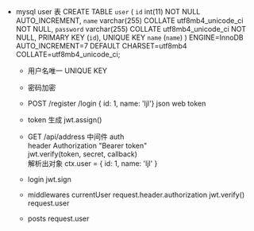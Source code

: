 - mysql user 表
CREATE TABLE `user` (
  `id` int(11) NOT NULL AUTO_INCREMENT,
  `name` varchar(255) COLLATE utf8mb4_unicode_ci NOT NULL,
  `password` varchar(255) COLLATE utf8mb4_unicode_ci NOT NULL,
  PRIMARY KEY (`id`),
  UNIQUE KEY `name` (`name`)
) ENGINE=InnoDB AUTO_INCREMENT=7 DEFAULT CHARSET=utf8mb4 COLLATE=utf8mb4_unicode_ci;
  - 用户名唯一 UNIQUE KEY
  - 密码加密
  - POST /register  /login
  { id: 1, name: 'ljl'} json web token  
  - token 生成 jwt.assign()  
  - GET /api/address 
    中间件 auth   
    header Authorization "Bearer token"   
    jwt.verify(token, secret, callback)  
    解析出对象 ctx.user = { id: 1, name: 'ljl' }  

  - login jwt.sign
  - middlewares currentUser 
    request.header.authorization 
    jwt.verify() request.user  
  - posts request.user  